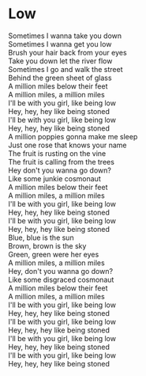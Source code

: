 # Low

Sometimes I wanna take you down  
Sometimes I wanna get you low  
Brush your hair back from your eyes  
Take you down let the river flow  
Sometimes I go and walk the street  
Behind the green sheet of glass  
A million miles below their feet  
A million miles, a million miles  
I'll be with you girl, like being low  
Hey, hey, hey like being stoned  
I'll be with you girl, like being low  
Hey, hey, hey like being stoned  
A million poppies gonna make me sleep  
Just one rose that knows your name  
The fruit is rusting on the vine  
The fruit is calling from the trees  
Hey don't you wanna go down?  
Like some junkie cosmonaut  
A million miles below their feet  
A million miles, a million miles  
I'll be with you girl, like being low  
Hey, hey, hey like being stoned  
I'll be with you girl, like being low  
Hey, hey, hey like being stoned  
Blue, blue is the sun  
Brown, brown is the sky  
Green, green were her eyes  
A million miles, a million miles  
Hey, don't you wanna go down?  
Like some disgraced cosmonaut  
A million miles below their feet  
A million miles, a million miles  
I'll be with you girl, like being low  
Hey, hey, hey like being stoned  
I'll be with you girl, like being low  
Hey, hey, hey like being stoned  
I'll be with you girl, like being low  
Hey, hey, hey like being stoned  
I'll be with you girl, like being low  
Hey, hey, hey like being stoned
